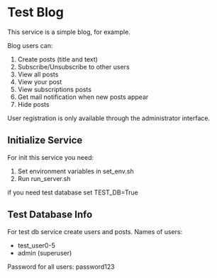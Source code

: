 # Test Blog #

This service is a simple blog, for example.

Blog users can:

1. Create posts (title and text)
2. Subscribe/Unsubscribe to other users
3. View all posts
4. View your post
5. View subscriptions posts
6. Get mail notification when new posts appear
7. Hide posts

User registration is only available through the administrator interface.

## Initialize Service ##

For init this service you need:

1. Set environment variables in set_env.sh
2. Run run_server.sh

if you need test database set TEST_DB=True

## Test Database Info ##

For test db service create users and posts.
Names of users:
- test_user0-5
- admin (superuser)

Password for all users: password123
